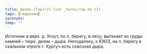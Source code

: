 ```yaml
---
title: Делик-[Таш]({% link _terms/таш.md %})
tags: [гидроним]
synonyms:
temp: ""
---
```


Источник в верх. р. Ускут, по л. берегу, в лесу; вытекает из груды камней –
тюрк. делик – дыра. Неподалеку, к ЮЮЗ, на п. берегу в скальном отроге г. Хургуч
есть сквозная дыра.
